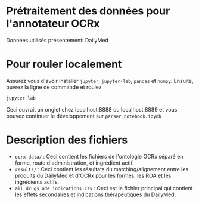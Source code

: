 # Prétraitement des données pour l'annotateur OCRx
Données utilisés présentement: DailyMed

# Pour rouler localement
Assurez vous d'avoir installer `jupyter`, `jupyter-lab`, `pandas` et `numpy`.
Ensuite, ouvrez la ligne de commande et roulez
```bash
jupyter lab
```

Ceci ouvrait un onglet chez localhost:8888 ou localhost:8889 et vous pouvez continuer le développement sur `parser_notebook.ipynb`

# Description des fichiers
- `ocrx-data/` : Ceci contient les fichiers de l'ontologie OCRx séparé en forme, route d'administration, et ingrédient actif.
- `results/` : Ceci contient les résultats du matching/alignement entre les produits du DailyMed et d'OCRx pour les formes, les ROA et les ingrédients actifs.
- `all_drugs_ade_indications.csv` : Ceci est le fichier principal qui contient les effets secondaires et indications thérapeutiques du DailyMed. 
